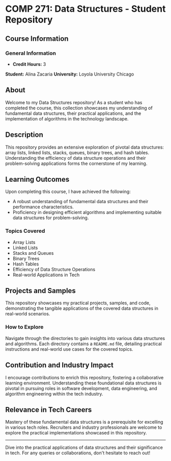 # COMP 271: Data Structures - Student Repository

## Course Information
### General Information
- **Credit Hours:** 3

**Student:** Alina Zacaria
**University:** Loyola University Chicago

## About
Welcome to my Data Structures repository! As a student who has completed the course, this collection showcases my understanding of fundamental data structures, their practical applications, and the implementation of algorithms in the technology landscape.

## Description
This repository provides an extensive exploration of pivotal data structures: array lists, linked lists, stacks, queues, binary trees, and hash tables. Understanding the efficiency of data structure operations and their problem-solving applications forms the cornerstone of my learning.

## Learning Outcomes
Upon completing this course, I have achieved the following:
- A robust understanding of fundamental data structures and their performance characteristics.
- Proficiency in designing efficient algorithms and implementing suitable data structures for problem-solving.

### Topics Covered
- Array Lists
- Linked Lists
- Stacks and Queues
- Binary Trees
- Hash Tables
- Efficiency of Data Structure Operations
- Real-world Applications in Tech

## Projects and Samples
This repository showcases my practical projects, samples, and code, demonstrating the tangible applications of the covered data structures in real-world scenarios.

### How to Explore
Navigate through the directories to gain insights into various data structures and algorithms. Each directory contains a `README.md` file, detailing practical instructions and real-world use cases for the covered topics.

## Contribution and Industry Impact
I encourage contributions to enrich this repository, fostering a collaborative learning environment. Understanding these foundational data structures is pivotal in pursuing roles in software development, data engineering, and algorithm engineering within the tech industry.

## Relevance in Tech Careers
Mastery of these fundamental data structures is a prerequisite for excelling in various tech roles. Recruiters and industry professionals are welcome to explore the practical implementations showcased in this repository.

---

Dive into the practical applications of data structures and their significance in tech. For any queries or collaborations, don't hesitate to reach out!
